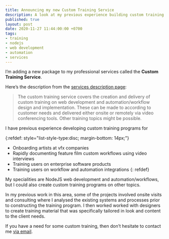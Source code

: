 ```yaml
---
title: Announcing my new Custom Training Service
description: A look at my previous experience building custom training programs, and at the latest addition to my collection of freelance services
published: true
layout: post
date: 2020-11-27 11:44:00:00 +0700
tags:
- training
- nodejs
- web development
- automation
- services
---
```

I’m adding a new package to my professional services called the **Custom Training Service**.

Here’s the description from the [services description page](https://blog.markjgsmith.com/services):

> The custom training service covers the creation and delivery of custom training on web development and automation/workflow design and implementation. These can be made to according to customer needs and delivered either onsite or remotely via video conferencing tools. Other training topics might be possible.

I have previous experience developing custom training programs for 

{:refdef: style="list-style-type:disc; margin-bottom: 14px;"}
- Onboarding artists at vfx companies
- Rapidly documenting feature film custom workflows using video interviews
- Training users on enterprise software products
- Training users on workflow and automation integrations
{: refdef}

My specialities are NodeJS web development and automation/workflows, but I could also create custom training programs on other topics.

In my previous work in this area, some of the projects involved onsite visits and consulting where I analysed the existing systems and processes prior to constructing the training program. I then worked worked with designers to create training material that was specifically tailored in look and content to the client needs.

If you have a need for some custom training, then don’t hesitate to contact me [via email](mailto:markjgsmith@gmail.com).

